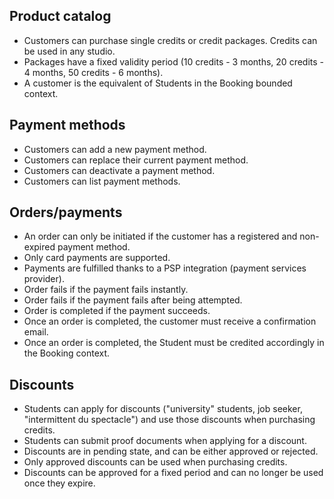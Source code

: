 ## Product catalog

- Customers can purchase single credits or credit packages. Credits can be used in any studio.
- Packages have a fixed validity period (10 credits - 3 months, 20 credits - 4 months, 50 credits - 6 months).
- A customer is the equivalent of Students in the Booking bounded context.

## Payment methods

- Customers can add a new payment method.
- Customers can replace their current payment method.
- Customers can deactivate a payment method.
- Customers can list payment methods.

## Orders/payments

- An order can only be initiated if the customer has a registered and non-expired payment method.
- Only card payments are supported.
- Payments are fulfilled thanks to a PSP integration (payment services provider).
- Order fails if the payment fails instantly.
- Order fails if the payment fails after being attempted.
- Order is completed if the payment succeeds.
- Once an order is completed, the customer must receive a confirmation email.
- Once an order is completed, the Student must be credited accordingly in the Booking context.

## Discounts

- Students can apply for discounts ("university" students, job seeker, "intermittent du spectacle") and use those discounts when purchasing credits.
- Students can submit proof documents when applying for a discount.
- Discounts are in pending state, and can be either approved or rejected.
- Only approved discounts can be used when purchasing credits.
- Discounts can be approved for a fixed period and can no longer be used once they expire.
